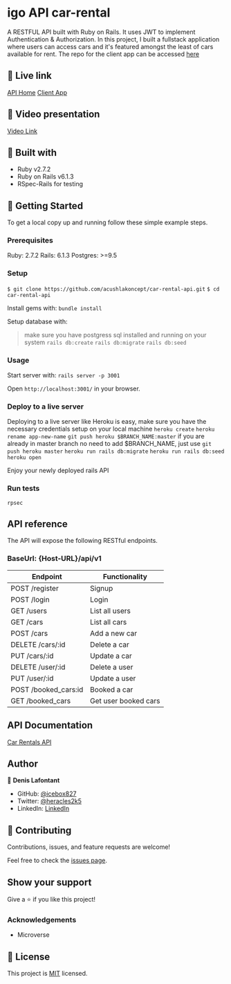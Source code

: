 # igo API car-rental

A RESTFUL API built with Ruby on Rails. It uses JWT to implement Authentication & Authorization. In this project, I built a fullstack application where users can access cars and it's featured amongst the least of cars available for rent. The repo for the client app can be accessed [here](https://github.com/icebox827/igo-client)

## :red_circle: Live link

[API Home](https://cush-car.herokuapp.com)
[Client App](https://hire-a-car-client.herokuapp.com/)

## :red_circle: Video presentation

[Video Link](https://www.youtube.com/watch?v=qC0jjU27ZnQ)

## :hammer: Built with

- Ruby v2.7.2
- Ruby on Rails v6.1.3
- RSpec-Rails for testing

## :construction_worker: Getting Started

To get a local copy up and running follow these simple example steps.

### Prerequisites

Ruby: 2.7.2
Rails: 6.1.3
Postgres: >=9.5

### Setup

`$ git clone https://github.com/acushlakoncept/car-rental-api.git`
`$ cd car-rental-api`

Install gems with:
`bundle install`

Setup database with:

> make sure you have postgress sql installed and running on your system
`rails db:create`
`rails db:migrate`
`rails db:seed`

### Usage

Start server with: `rails server -p 3001`

Open `http://localhost:3001/` in your browser.

### Deploy to a live server

Deploying to a live server like Heroku is easy, make sure you have the necessary credentials setup on your local machine
`heroku create`
`heroku rename app-new-name`
`git push heroku $BRANCH_NAME:master`
if you are already in master branch no need to add $BRANCH_NAME, just use `git push heroku master`
`heroku run rails db:migrate`
`heroku run rails db:seed`
`heroku open`

Enjoy your newly deployed rails API

### Run tests

`rpsec`

## API reference

The API will expose the following RESTful endpoints.

### BaseUrl: {Host-URL}/api/v1

| Endpoint                | Functionality                |
|-------------------------|------------------------------|
| POST /register          | Signup                       |
| POST /login             | Login                        |
| GET /users              | List all users               |
| GET /cars               | List all cars                |
| POST /cars              | Add a new car                |
| DELETE /cars/:id        | Delete a car                 |
| PUT /cars/:id           | Update a car                 |
| DELETE /user/:id        | Delete a user                |
| PUT /user/:id           | Update a user                |
| POST /booked_cars:id    | Booked a car                 |
| GET /booked_cars        | Get user booked cars         |

## API Documentation

[Car Rentals API](https://documenter.getpostman.com/view/171080/TW6tKpYs)


## Author

👤 **Denis Lafontant**

- GitHub: [@icebox827](https://github.com/icebox827)
- Twitter: [@heracles2k5](https://twitter.com/@heracles2k5)
- LinkedIn: [LinkedIn](https://www.linkedin.com/in/denis-lafontant/)

## 🤝 Contributing

Contributions, issues, and feature requests are welcome!

Feel free to check the [issues page](https://github.com/icebox827/igo-API/issues/1).

## Show your support

Give a ⭐️ if you like this project!

### Acknowledgements

- Microverse

## 📝 License

This project is [MIT](LICENSE) licensed.
